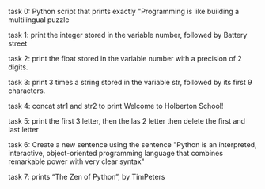 task 0: Python script that prints exactly "Programming is like building a multilingual puzzle

task 1: print the integer stored in the variable number, followed by Battery street

task 2: print the float stored in the variable number with a precision of 2 digits.

task 3: print 3 times a string stored in the variable str, followed by its first 9 characters.

task 4: concat str1 and str2 to print Welcome to Holberton School!

task 5: print the first 3 letter, then the las 2 letter then delete the first and last letter

task 6: Create a new sentence using the sentence "Python is an interpreted, interactive, object-oriented programming language that combines remarkable power with very clear syntax"

task 7: prints “The Zen of Python”, by TimPeters
